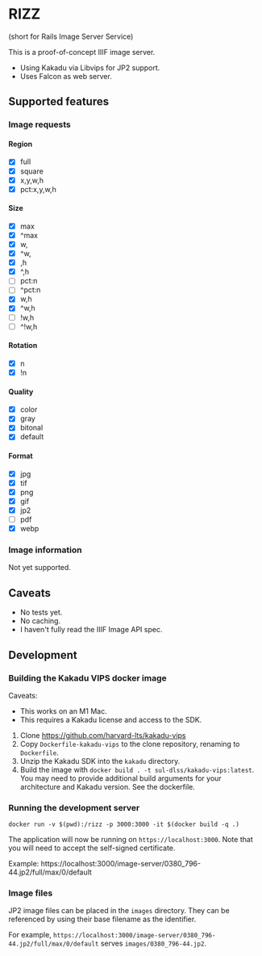# RIZZ
(short for Rails Image Server Service)

This is a proof-of-concept IIIF image server.

* Using Kakadu via Libvips for JP2 support.
* Uses Falcon as web server.

## Supported features
### Image requests
#### Region
- [x] full
- [x] square
- [x] x,y,w,h
- [x] pct:x,y,w,h

#### Size
- [x] max
- [x] ^max
- [x] w,
- [x] ^w,
- [x] ,h
- [x] ^,h
- [ ] pct:n
- [ ] ^pct:n
- [x] w,h
- [x] ^w,h
- [ ] !w,h
- [ ] ^!w,h

#### Rotation
- [x] n
- [x] !n

#### Quality
- [x] color
- [x] gray
- [x] bitonal
- [x] default

#### Format
- [x] jpg
- [x] tif
- [x] png
- [x] gif
- [x] jp2
- [ ] pdf
- [x] webp

### Image information
Not yet supported.

## Caveats
* No tests yet.
* No caching.
* I haven't fully read the IIIF Image API spec.

## Development
### Building the Kakadu VIPS docker image
Caveats:
 * This works on an M1 Mac.
 * This requires a Kakadu license and access to the SDK.

1. Clone https://github.com/harvard-lts/kakadu-vips
2. Copy `Dockerfile-kakadu-vips` to the clone repository, renaming to `Dockerfile`.
3. Unzip the Kakadu SDK into the `kakadu` directory.
4. Build the image with `docker build . -t sul-dlss/kakadu-vips:latest`. You may need to provide additional build arguments for your architecture and Kakadu version. See the dockerfile.

### Running the development server
`docker run -v $(pwd):/rizz -p 3000:3000 -it $(docker build -q .)`

The application will now be running on `https://localhost:3000`. Note that you will need to accept the self-signed certificate.

Example: https://localhost:3000/image-server/0380_796-44.jp2/full/max/0/default

### Image files
JP2 image files can be placed in the `images` directory. They can be referenced by using their base filename as the identifier.

For example, `https://localhost:3000/image-server/0380_796-44.jp2/full/max/0/default` serves `images/0380_796-44.jp2`.